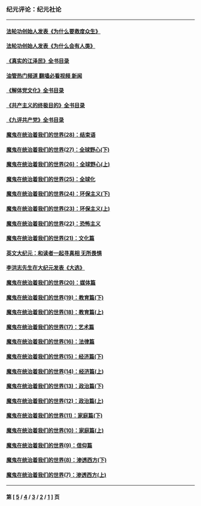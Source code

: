 ### 纪元评论：纪元社论
---
#### [法轮功创始人发表《为什么要救度众生》](../../pages/nsc422/n13975246.md?07310330) 
#### [法轮功创始人发表《为什么会有人类》](../../pages/nsc422/n13912117.md?07310330) 
#### [《真实的江泽民》全书目录](../../pages/nsc422/n13721399.md?07310330) 
#### [油管热门频道 翻墙必看视频 新闻](ok?07310330)
#### [《解体党文化》全书目录](../../pages/nsc422/n13721157.md?07310330) 
#### [《共产主义的终极目的》全书目录](../../pages/nsc422/n13721048.md?07310330) 
#### [《九评共产党》全书目录](../../pages/nsc422/n13708085.md?07310330) 
#### [魔鬼在统治着我们的世界(28)：结束语](../../pages/nsc422/n10936246.md?07310330) 
#### [魔鬼在统治着我们的世界(27)：全球野心(下)](../../pages/nsc422/n10928319.md?07310330) 
#### [魔鬼在统治着我们的世界(26)：全球野心(上)](../../pages/nsc422/n10900318.md?07310330) 
#### [魔鬼在统治着我们的世界(25)：全球化](../../pages/nsc422/n10788205.md?07310330) 
#### [魔鬼在统治着我们的世界(24)：环保主义(下)](../../pages/nsc422/n10695307.md?07310330) 
#### [魔鬼在统治着我们的世界(23)：环保主义(上)](../../pages/nsc422/n10688613.md?07310330) 
#### [魔鬼在统治着我们的世界(22)：恐怖主义](../../pages/nsc422/n10614727.md?07310330) 
#### [魔鬼在统治着我们的世界(21)：文化篇](../../pages/nsc422/n10597706.md?07310330) 
#### [英文大纪元：和读者一起寻真相 无所畏惧](../../pages/nsc422/n12542027.md?07310330) 
#### [李洪志先生在大纪元发表《大选》](../../pages/nsc422/n12534746.md?07310330) 
#### [魔鬼在统治着我们的世界(20)：媒体篇](../../pages/nsc422/n10586579.md?07310330) 
#### [魔鬼在统治着我们的世界(19)：教育篇(下)](../../pages/nsc422/n10564808.md?07310330) 
#### [魔鬼在统治着我们的世界(18)：教育篇(上)](../../pages/nsc422/n10526970.md?07310330) 
#### [魔鬼在统治着我们的世界(17)：艺术篇](../../pages/nsc422/n10499093.md?07310330) 
#### [魔鬼在统治着我们的世界(16)：法律篇](../../pages/nsc422/n10485969.md?07310330) 
#### [魔鬼在统治着我们的世界(15)：经济篇(下)](../../pages/nsc422/n10469975.md?07310330) 
#### [魔鬼在统治着我们的世界(14)：经济篇(上)](../../pages/nsc422/n10457370.md?07310330) 
#### [魔鬼在统治着我们的世界(13)：政治篇(下)](../../pages/nsc422/n10448270.md?07310330) 
#### [魔鬼在统治着我们的世界(12)：政治篇(上)](../../pages/nsc422/n10444576.md?07310330) 
#### [魔鬼在统治着我们的世界(11)：家庭篇(下)](../../pages/nsc422/n10440961.md?07310330) 
#### [魔鬼在统治着我们的世界(10)：家庭篇(上)](../../pages/nsc422/n10435448.md?07310330) 
#### [魔鬼在统治着我们的世界(9)：信仰篇](../../pages/nsc422/n10432159.md?07310330) 
#### [魔鬼在统治着我们的世界(8)：渗透西方(下)](../../pages/nsc422/n10429603.md?07310330) 
#### [魔鬼在统治着我们的世界(7)：渗透西方(上)](../../pages/nsc422/n10426013.md?07310330) 

---
#### 第 [ [5](./5.md?07310330) / [4](./4.md?07310330) / [3](./3.md?07310330) / [2](./2.md?07310330) / [1](./1.md?07310330) ] 页
